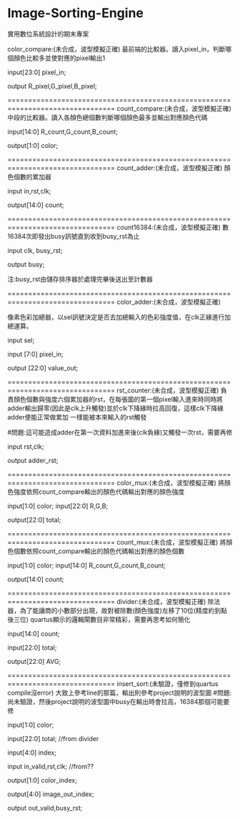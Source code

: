 # Image-Sorting-Engine
實用數位系統設計的期末專案

color_compare:(未合成，波型模擬正確)
最前端的比較器。讀入pixel_in，判斷哪個顏色比較多並使對應的pixel輸出1

input[23:0] pixel_in;

output R_pixel,G_pixel,B_pixel;

================================================================================
count_compare:(未合成，波型模擬正確)
中段的比較器。讀入各顏色總個數判斷哪個顏色最多並輸出對應顏色代碼

input[14:0] R_count,G_count,B_count;

output[1:0] color;

================================================================================
count_adder:(未合成，波型模擬正確)
顏色個數的累加器

input in,rst,clk;

output[14:0] count;

================================================================================
count16384:(未合成，波型模擬正確)
數16384次即發出busy訊號直到收到busy_rst為止

input clk, busy_rst;

output busy;

注:busy_rst由儲存排序器於處理完畢後送出至計數器

================================================================================
color_adder:(未合成，波型模擬正確)

像素色彩加總器，以sel訊號決定是否去加總輸入的色彩強度值，在clk正緣進行加總運算。

input sel;

input [7:0] pixel_in;

output [22:0] value_out;

================================================================================
rst_counter:(未合成，波型模擬正確)
負責顏色個數與強度六個累加器的rst，在每張圖的第一個pixel輸入進來時同時將adder輸出歸零(因此是clk上升觸發)並於clk下降緣時拉高回復，這樣clk下降緣adder便能正常做累加
一樣能被本來輸入的rst觸發

#問題:這可能造成adder在第一次資料加進來後(clk負緣)又觸發一次rst，需要再修

input rst,clk;

output adder_rst;

================================================================================
color_mux:(未合成，波型模擬正確)
將顏色強度依照count_compare輸出的顏色代碼輸出對應的顏色強度

input[1:0] color;
input[22:0] R,G,B;

output[22:0] total;

================================================================================
count_mux:(未合成，波型模擬正確)
將顏色個數依照count_compare輸出的顏色代碼輸出對應的顏色個數

input[1:0] color;
input[14:0] R_count,G_count,B_count;

output[14:0] count;

================================================================================
divider:(未合成，波型模擬正確)
除法器，為了能讓商的小數部分出現，故對被除數(顏色強度)左移了10位(精度約到點後三位)
quartus顯示的邏輯閘數目非常精彩，需要再思考如何簡化

input[14:0] count;

input[22:0] total;

output[22:0] AVG;

================================================================================
insert_sort:(未驗證，僅修到quartus compile沒error)
大致上參考line的那篇，輸出則參考project說明的波型圖
#問題:尚未驗證，然後project說明的波型圖中busy在輸出時會拉高，16384那個可能要修

input[1:0] color;

input[22:0] total;  //from divider

input[4:0] index;

input in_valid,rst,clk;  //from??

output[1:0] color_index;

output[4:0] image_out_index;

output out_valid,busy_rst;
